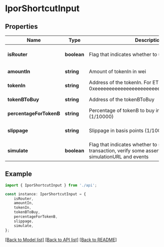 # IporShortcutInput


## Properties

Name | Type | Description | Notes
------------ | ------------- | ------------- | -------------
**isRouter** | **boolean** | Flag that indicates whether to use the shared router | [optional] [default to undefined]
**amountIn** | **string** | Amount of tokenIn in wei | [default to undefined]
**tokenIn** | **string** | Address of the tokenIn. For ETH, use 0xeeeeeeeeeeeeeeeeeeeeeeeeeeeeeeeeeeeeeeee | [default to undefined]
**tokenBToBuy** | **string** | Address of the tokenBToBuy | [default to undefined]
**percentageForTokenB** | **string** | Percentage of tokenB to buy in basis points (1/10000) | [default to undefined]
**slippage** | **string** | Slippage in basis points (1/10000). Default is 300 | [optional] [default to '300']
**simulate** | **boolean** | Flag that indicates whether to simulate the transaction, verify some assertions, return simulationURL and events | [optional] [default to false]

## Example

```typescript
import { IporShortcutInput } from './api';

const instance: IporShortcutInput = {
    isRouter,
    amountIn,
    tokenIn,
    tokenBToBuy,
    percentageForTokenB,
    slippage,
    simulate,
};
```

[[Back to Model list]](../README.md#documentation-for-models) [[Back to API list]](../README.md#documentation-for-api-endpoints) [[Back to README]](../README.md)
